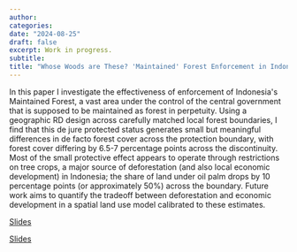 ```yaml
---
author:
categories:
date: "2024-08-25"
draft: false
excerpt: Work in progress.
subtitle: 
title: "Whose Woods are These? 'Maintained' Forest Enforcement in Indonesia"
---
```


In this paper I investigate the effectiveness of enforcement of Indonesia's Maintained Forest, a vast area under the control of the central government that is supposed to be maintained as forest in perpetuity. Using a geographic RD design across carefully matched local forest boundaries, I find that this de jure protected status generates small but meaningful differences in de facto forest cover across the protection boundary, with forest cover differing by 6.5-7 percentage points across the discontinuity. Most of the small protective effect appears to operate through restrictions on tree crops, a major source of deforestation (and also local economic development) in Indonesia; the share of land under oil palm drops by 10 percentage points (or approximately 50%) across the boundary. Future work aims to quantify the tradeoff between deforestation and economic development in a spatial land use model calibrated to these estimates.

<a class="link f6 f5-l dib pv1 ph2 " href="/research/indonesia_forest/indonesia_forest_rd_slides.pdf" title="Slides">Slides</a>

<a class="link f6 f5-l dib pv1 ph2 " href="/research/indonesia_forest/_indonesia_forest_rd.pdf" title="Draft">Slides</a>

